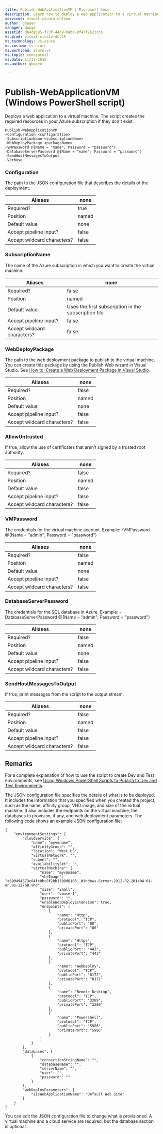 ```yaml
---
title: Publish-WebApplicationVM | Microsoft Docs
description: Learn how to deploy a web application to a virtual machine. This script creates the required resources in your Azure subscription if they don't exist.
services: visual-studio-online
author: ghogen
manager: douge
assetId: de4cec95-f73f-44d9-babd-9f47f2633cdb
ms.prod: visual-studio-dev15
ms.technology: vs-azure
ms.custom: vs-azure
ms.workload: azure-vs
ms.topic: conceptual
ms.date: 11/11/2016
ms.author: ghogen

---
```

# Publish-WebApplicationVM (Windows PowerShell script)
Deploys a web application to a virtual machine. The script creates the required resources in your Azure subscription if they don't exist.

```
Publish-WebApplicationVM
–Configuration <configuration>
-SubscriptionName <subscriptionName>
-WebDeployPackage <packageName>
-VMPassword @{Name = "name"; Password = "password")
-DatabaseServerPassword @{Name = "name"; Password = "password"}
-SendHostMessagesToOutput
-Verbose
```

### Configuration
The path to the JSON configuration file that describes the details of the deployment.

| Aliases | none |
| --- | --- |
| Required? |true |
| Position |named |
| Default value |none |
| Accept pipeline input? |false |
| Accept wildcard characters? |false |

### SubscriptionName
The name of the Azure subscription in which you want to create the virtual machine.

| Aliases | none |
| --- | --- |
| Required? |false |
| Position |named |
| Default value |Uses the first subscription in the subscription file |
| Accept pipeline input? |false |
| Accept wildcard characters? |false |

### WebDeployPackage
The path to the web deployment package to publish to the virtual machine. You can create this package by using the Publish Web wizard in Visual Studio. See [How to: Create a Web Deployment Package in Visual Studio](https://msdn.microsoft.com/library/dd465323.aspx).

| Aliases | none |
| --- | --- |
| Required? |false |
| Position |named |
| Default value |none |
| Accept pipeline input? |false |
| Accept wildcard characters? |false |

### AllowUntrusted
If true, allow the use of certificates that aren't signed by a trusted root authority.

| Aliases | none |
| --- | --- |
| Required? |false |
| Position |named |
| Default value |false |
| Accept pipeline input? |false |
| Accept wildcard characters? |false |

### VMPassword
The credentials for the virtual machine account. Example: -VMPassword @{Name = "admin"; Password = "password"}

| Aliases | none |
| --- | --- |
| Required? |false |
| Position |named |
| Default value |none |
| Accept pipeline input? |false |
| Accept wildcard characters? |false |

### DatabaseServerPassword
The credentials for the SQL database in Azure. Example: -DatabaseServerPassword @{Name = "admin"; Password = "password"}

| Aliases | none |
| --- | --- |
| Required? |false |
| Position |named |
| Default value |none |
| Accept pipeline input? |false |
| Accept wildcard characters? |false |

### SendHostMessagesToOutput
If true, print messages from the script to the output stream.

| Aliases | none |
| --- | --- |
| Required? |false |
| Position |named |
| Default value |false |
| Accept pipeline input? |false |
| Accept wildcard characters? |false |

## Remarks
For a complete explanation of how to use the script to create Dev and Test environments, see [Using Windows PowerShell Scripts to Publish to Dev and Test Environments](vs-azure-tools-publishing-using-powershell-scripts.md).

The JSON configuration file specifies the details of what is to be deployed. It includes the information that you specified when you created the project, such as the name, affinity group, VHD image, and size of the virtual machine. It also includes the endpoints on the virtual machine, the databases to provision, if any, and web deployment parameters. The following code shows an example JSON configuration file:

```
{
    "environmentSettings": {
        "cloudService": {
            "name": "myvmname",
            "affinityGroup": "",
            "location": "West US",
            "virtualNetwork": "",
            "subnet": "",
            "availabilitySet": "",
            "virtualMachine": {
                "name": "myvmname",
                "vhdImage": "a699494373c04fc0bc8f2bb1389d6106__Windows-Server-2012-R2-201404.01-en.us-127GB.vhd",
                "size": "Small",
                "user": "vmuser1",
                "password": "",
                "enableWebDeployExtension": true,
                "endpoints": [
                    {
                        "name": "Http",
                        "protocol": "TCP",
                        "publicPort": "80",
                        "privatePort": "80"
                    },
                    {
                        "name": "Https",
                        "protocol": "TCP",
                        "publicPort": "443",
                        "privatePort": "443"
                    },
                    {
                        "name": "WebDeploy",
                        "protocol": "TCP",
                        "publicPort": "8172",
                        "privatePort": "8172"
                    },
                    {
                        "name": "Remote Desktop",
                        "protocol": "TCP",
                        "publicPort": "3389",
                        "privatePort": "3389"
                    },
                    {
                        "name": "Powershell",
                        "protocol": "TCP",
                        "publicPort": "5986",
                        "privatePort": "5986"
                    }
                ]
            }
        },
        "databases": [
            {
                "connectionStringName": "",
                "databaseName": "",
                "serverName": "",
                "user": "",
                "password": ""
            }
        ],
        "webDeployParameters": {
            "iisWebApplicationName": "Default Web Site"
        }
    }
}
```

You can edit the JSON configuration file to change what is provisioned. A virtual machine and a cloud service are required, but the database section is optional.

